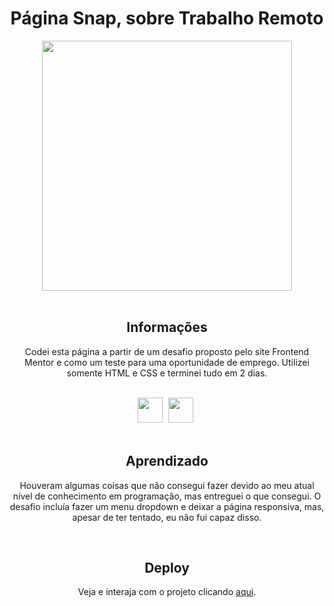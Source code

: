 <h1 align="center">Página Snap, sobre Trabalho Remoto</h1>
<div align="center">
<img height="400cm" src="https://user-images.githubusercontent.com/119365652/209045901-a18b0379-0ecd-4c7e-a81e-5d3cdef785ea.gif"/>
</div>
<br>

<h2 align="center">Informações</h2>
<p align="center">Codei esta página a partir de um desafio proposto pelo site Frontend Mentor e como um teste para uma oportunidade de emprego. Utilizei somente HTML e CSS e terminei tudo em 2 dias.</p>
<br>

<div align="center">
<img height="40cm" src="https://cdn.jsdelivr.net/gh/devicons/devicon/icons/html5/html5-original.svg"/> <img height="40cm" hspace="5" src="https://cdn.jsdelivr.net/gh/devicons/devicon/icons/css3/css3-original.svg"/>
</div>
<br>

<h2 align="center">Aprendizado</h2>
<p align="center">Houveram algumas coisas que não consegui fazer devido ao meu atual nível de conhecimento em programação, mas entreguei o que consegui. O desafio incluía fazer um menu dropdown e deixar a página responsiva, mas, apesar de ter tentado, eu não fui capaz disso.</p>
<br>

<h2 align="center">Deploy</h2>
<p align="center">Veja e interaja com o projeto clicando <a href="https://hijuliacs.github.io/catbot/">aqui</a>.</p>
